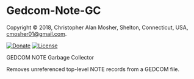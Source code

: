 # Gedcom-Note-GC

Copyright © 2018, Christopher Alan Mosher, Shelton, Connecticut, USA, <cmosher01@gmail.com>.

[![Donate](https://img.shields.io/badge/Donate-PayPal-green.svg)](https://www.paypal.com/cgi-bin/webscr?cmd=_s-xclick&hosted_button_id=CVSSQ2BWDCKQ2)
[![License](https://img.shields.io/github/license/cmosher01/Gedcom-Note-GC.svg)](https://www.gnu.org/licenses/gpl.html)

GEDCOM NOTE Garbage Collector

Removes unreferenced top-level NOTE records from a GEDCOM file.

